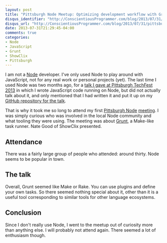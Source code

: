 ```yaml
---
layout: post
title: "Pittsburgh Node Meetup: Optimizing development workflow with Grunt"
disqus_identifier: "http://ConscientiousProgrammer.com/blog/2013/07/31/pittsburgh-node-meetup-optimizing-development-workflow-with-grunt/"
disqus_url: "http://ConscientiousProgrammer.com/blog/2013/07/31/pittsburgh-node-meetup-optimizing-development-workflow-with-grunt/"
date: 2013-07-31T21:29:45-04:00
comments: true
categories: 
- Node
- JavaScript
- Grunt
- ShowClix
- Pittsburgh
---
```

I am not a [Node](http://nodejs.org/) developer. I've only used Node to play around with JavaScript, not for any real work or personal projects (yet). The last time I used Node was two months ago, for a [talk I gave at Pittsburgh TechFest 2013](http://franklinchen.com/blog/2013/06/01/pittsburgh-tech-fest-2013-my-talk-stop-overusing-regular-expressions/) in which I wrote JavaScript code running on Node, but did not actually talk about it, and only mentioned that I had written it and put it up on my [GitHub repository for the talk](https://github.com/franklinchen/talk-on-overusing-regular-expressions).

That is why it took me so long to attend my first [Pittsburgh Node](http://www.meetup.com/Pittsburgh-Node-js/) [meeting](http://www.meetup.com/Pittsburgh-Node-js/events/128439692/). I was simply curious who was involved in the local Node community and what tooling they were using. The meeting was about [Grunt](http://gruntjs.com/), a Make-like task runner. Nate Good of ShowClix presented.

## Attendance

There was a fairly large group of people who attended: around thirty. Node seems to be popular in town.

## The talk

Overall, Grunt seemed like Make or Rake. You can use plugins and define your own tasks. So there seemed nothing special about it, other than it is a useful tool corresponding to similar tools for other language ecosystems.

## Conclusion

Since I don't really use Node, I went to the meetup out of curiosity more than anything else. I will probably not attend again. There seemed a lot of enthusiasm though.
